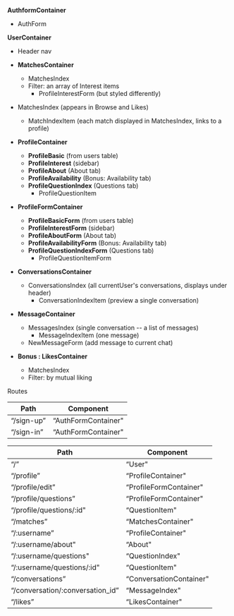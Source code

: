 **AuthformContainer**
  + AuthForm

**UserContainer**
  + Header nav

  + **MatchesContainer**
    + MatchesIndex
    + Filter: an array of Interest items
      * ProfileInterestForm (but styled differently)

  + MatchesIndex (appears in Browse and Likes)
    + MatchIndexItem (each match displayed in MatchesIndex, links to a profile)

  + **ProfileContainer**
    + **ProfileBasic** (from users table)
    + **ProfileInterest** (sidebar)
    + **ProfileAbout** (About tab)
    + **ProfileAvailability** (Bonus: Availability tab)
    + **ProfileQuestionIndex** (Questions tab)
      * ProfileQuestionItem

  + **ProfileFormContainer**
    + **ProfileBasicForm** (from users table)
    + **ProfileInterestForm** (sidebar)
    + **ProfileAboutForm** (About tab)
    + **ProfileAvailabilityForm** (Bonus: Availability tab)
    + **ProfileQuestionIndexForm** (Questions tab)
      * ProfileQuestionItemForm

  + **ConversationsContainer**
    + ConversationsIndex (all currentUser's conversations, displays under header)
      - ConversationIndexItem (preview a single conversation)

  + **MessageContainer**
      + MessagesIndex (single conversation -- a list of messages)
        - MessageIndexItem (one message)
      + NewMessageForm (add message to current chat)

  + **Bonus : LikesContainer**
    + MatchesIndex
    + Filter: by mutual liking

Routes

|Path   | Component   |
|-------|-------------|
|“/sign-up” | “AuthFormContainer"|
|“/sign-in” | “AuthFormContainer"|

|Path   | Component   |
|-------|-------------|
|“/” | “User" |
|“/profile” | “ProfileContainer" |
|“/profile/edit” | “ProfileFormContainer" |
|“/profile/questions” | “ProfileFormContainer" |
|“/profile/questions/:id"| “QuestionItem"|
|“/matches” | “MatchesContainer" |
|“/:username” | “ProfileContainer"|
|“/:username/about"| “About"| default to this
|“/:username/questions"| “QuestionIndex"|
|“/:username/questions/:id"| “QuestionItem"|
|“/conversations”| “ConversationContainer"|
|“/conversation/:conversation_id”| “MessageIndex"|
|“/likes”| “LikesContainer"|
